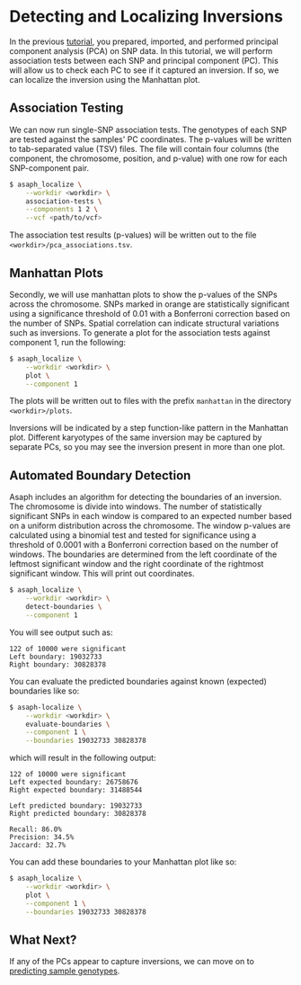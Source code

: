 # Detecting and Localizing Inversions

In the previous [tutorial](pca.md), you prepared, imported, and performed principal component analysis (PCA) on SNP data.  In this tutorial, we will perform association tests between each SNP and principal component (PC).  This will allow us to check each PC to see if it captured an inversion.  If so, we can localize the inversion using the Manhattan plot.

## Association Testing
We can now run single-SNP association tests.  The genotypes of each SNP are tested against the samples' PC coordinates.  The p-values will be written to tab-separated value (TSV) files.  The file will contain four columns (the component, the chromosome, position, and p-value) with one row for each SNP-component pair.

```bash
$ asaph_localize \
    --workdir <workdir> \
    association-tests \
    --components 1 2 \
	--vcf <path/to/vcf>
```

The association test results (p-values) will be written out to the file `<workdir>/pca_associations.tsv`.

## Manhattan Plots
Secondly, we will use manhattan plots to show the p-values of the SNPs across the chromosome.  SNPs marked in orange are statistically significant using a significance threshold of 0.01 with a Bonferroni correction based on the number of SNPs.  Spatial correlation can indicate structural variations such as inversions.  To generate a plot for the association tests against component 1, run the following:

```bash
$ asaph_localize \
    --workdir <workdir> \
    plot \
	--component 1
```

The plots will be written out to files with the prefix `manhattan` in the directory `<workdir>/plots`.

Inversions will be indicated by a step function-like pattern in the Manhattan plot.  Different karyotypes of the same inversion may be captured by separate PCs, so you may see the inversion present in more than one plot.

## Automated Boundary Detection
Asaph includes an algorithm for detecting the boundaries of an inversion.  The chromosome is divide into windows.  The number of statistically significant SNPs in each window is compared to an expected number based on a uniform distribution across the chromosome.  The window p-values are calculated using a binomial test and tested for significance using a threshold of 0.0001 with a Bonferroni correction based on the number of windows. The boundaries are determined from the left coordinate of the leftmost significant window and the right coordinate of the rightmost significant window. This will print out coordinates.

```bash
$ asaph_localize \
    --workdir <workdir> \
	detect-boundaries \
	--component 1
```

You will see output such as:

```
122 of 10000 were significant
Left boundary: 19032733
Right boundary: 30828378
```

You can evaluate the predicted boundaries against known (expected) boundaries like so:

```bash
$ asaph-localize \
    --workdir <workdir> \
	evaluate-boundaries \
	--component 1 \
	--boundaries 19032733 30828378
```

which will result in the following output:

```
122 of 10000 were significant
Left expected boundary: 26758676
Right expected boundary: 31488544

Left predicted boundary: 19032733
Right predicted boundary: 30828378

Recall: 86.0%
Precision: 34.5%
Jaccard: 32.7%
```

You can add these boundaries to your Manhattan plot like so:

```bash
$ asaph_localize \
    --workdir <workdir> \
    plot \
	--component 1 \
	--boundaries 19032733 30828378
```

## What Next?
If any of the PCs appear to capture inversions, we can move on to [predicting sample genotypes](genotyping-inversions.md).
